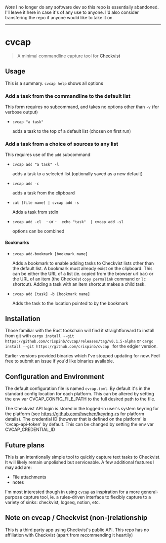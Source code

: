 *Note* I no longer do any software dev so this repo is essentially abandoned. I'll leave it here in case it's of any use to anyone. I'd also consider transfering the repo if anyone would like to take it on.

----
# cvcap 
> A minimal commandline capture tool for [Checkvist](https://checkvist.com)

## Usage
This is a summary. `cvcap help` shows all options
### Add a task from the commandline to the default list
  This form requires no subcommand, and takes no options other than `-v` (for verbose output)

* `cvcap "a task"` 

  adds a task to the top of a default list (chosen on first run)


### Add a task from a choice of sources to any list
This requires use of the `add` subcommand
* `cvcap add "a task" -l` 

  adds a task to a selected list (optionally saved as a new default)
* `cvcap add -c`

  adds a task from the clipboard
* `cat [file name] | cvcap add -s`
  
   Adds a task from stdin

* `cvcap add -cl` &nbsp;&nbsp;  - or - &nbsp;&nbsp;   `echo "task"  | cvcap add -sl`

   options can be combined

#### Bookmarks
* `cvcap add-bookmark [bookmark name]`

   Adds a bookmark to enable adding tasks to Checkvist lists other than the default list.
   A bookmark must already exist on the clipboard. This can be either the URL of a list 
   (ie. copied from the browser url bar) or the URL of an item (the Checkvist `copy permalink` command
    or `lc` shortcut). Adding a task with an item shortcut makes a child task.

* `cvcap add [task] -b [bookmark name]`
  
  Adds the task to the location pointed to by the bookmark

## Installation
Those familiar with the Rust tookchain will find it straightforward to install from git with `cargo install --git https://github.com/crispinb/cvcap/releases/tag/v0.1.5-alpha` or `cargo install --git https://github.com/crispinb/cvcap ` for the edgier version.

Earlier versions provided binaries which I've stopped updating for now. Feel free to submit an issue if you'd like binaries available.

## Configuration and Environment

The default configuration file is named `cvcap.toml`. By default it's in the standard config location for each platform.
This can be altered by setting the env var CVCAP_CONFIG_FILE_PATH to the full desired path to the file.

The Checkvist API login is stored in the logged-in user's system keyring for the platform (see https://github.com/hwchen/keyring-rs for platform details).
The credential ID (however that is defined on the platform' is 'cvcap-api-token' by default. This can be changed by setting the env var CVCAP_CREDENTIAL_ID


## Future plans
This is an intentionally simple tool to quickly capture text tasks to Checkvist. It will likely remain unpolished but serviceable. A few additional features I may add are:
* File attachments
* notes

I'm most interested though in using `cvcap` as inspiration for a more general-purpose capture tool, ie. a rules-driven interface to flexibly capture to a variety of sinks: checkvist, logseq, notion, etc.


## Note on cvcap / Checkvist (non-)relationship
This is a third party app using Checkvist's public API. This repo has no affiliation with Checkvist (apart from recommending it heartily)
